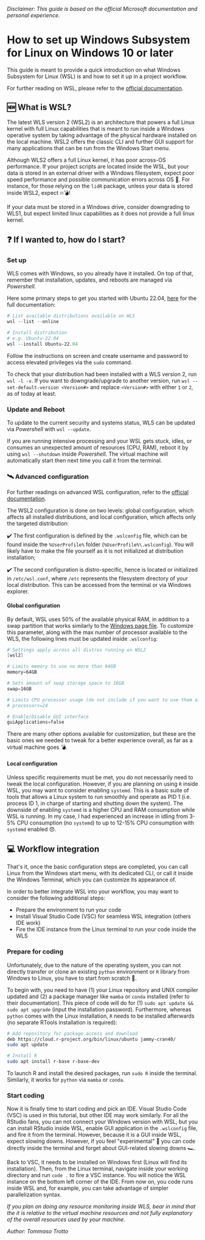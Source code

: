 _Disclaimer: This guide is based on the official Microsoft documentation and personal experience._

# How to set up Windows Subsystem for Linux on Windows 10 or later


This guide is meant to provide a quick introduction on what Windows Subsystem for Linux (WSL) is and how to set it up in a project workflow.

For further reading on WSL, please refer to the [official documentation](https://learn.microsoft.com/en-us/windows/wsl/).


## 🆕 What is WSL?


The latest WLS version 2 (WSL2) is an architecture that powers a full Linux kernel with full Linux capabilities that is meant to run inside a Windows operative system by taking advantage of the physical hardware installed on the local machine. WSL2 offers the classic CLI and further GUI support for many applications that can be run from the Windows Start menu.

Although WLS2 offers a full Linux kernel, it has poor across-OS performance. If your project scripts are located inside the WSL, but your data is stored in an external driver with a Windows filesystem, expect poor speed performance and possible communication errors across OS 🤕. For instance, for those relying on the `lidR` package, unless your data is stored inside WSL2, expect 🔥💣!

If your data must be stored in a Windows drive, consider downgrading to WLS1, but expect limited linux capabilities as it does not provide a full linux kernel.


## ❓ If I wanted to, how do I start?


### Set up


WLS comes with Windows, so you already have it installed. On top of that, remember that installation, updates, and reboots are managed via _Powershell_. 

Here some primary steps to get you started with Ubuntu 22.04, [here](https://learn.microsoft.com/en-us/windows/wsl/install) for the full documentation:

```powershell
# List available distributions available on WLS
wsl --list --online

# Install distribution
# e.g. Ubuntu-22.04
wsl --install Ubuntu-22.04
```

Follow the instructions on screen and create username and password to access elevated privileges via the `sudo` command.

To check that your distribution had been installed with a WLS version 2, run `wsl -l -v`. If you want to downgrade/upgrade to another version, run `wsl --set-default-version <Version#>` and replace `<Version#>` with either `1` or `2`, as of today at least.


### Update and Reboot


To update to the current security and systems status, WLS can be updated via _Powershell_ with `wsl --update`.

If you are running intensive processing and your WSL gets stuck, idles, or consumes an unexpected amount of resources (CPU, RAM), reboot it by using `wsl --shutdown` inside _Powershell_. The virtual machine will automatically start then next time you call it from the terminal.


### 🛰️ Advanced configuration


For further readings on advanced WSL configuration, refer to the [official documentation](https://learn.microsoft.com/en-us/windows/wsl/wsl-config).

The WSL2 configuration is done on two levels: global configuration, which affects all installed distributions, and local configuration, which affects only the targeted distribution:

 ✔️ The first configuration is defined by the `.wslconfig` file, which can be found inside the `%UserProfile%` folder (`%UserProfile%\.wslconfig`). You will likely have to make the file yourself as it is not initialized at distribution installation;

 ✔️ The second configuration is distro-specific, hence is located or initialized in `/etc/wsl.conf`, where `/etc` represents the filesystem directory of your local distribution. This can be accessed from the terminal or via Windows explorer.


#### Global configuration

By default, WSL uses 50% of the available physical RAM, in addition to a swap partition that works similarly to the [Windows page file](https://learn.microsoft.com/en-us/troubleshoot/windows-client/performance/introduction-to-the-page-file). To customize this parameter, along with the max number of processor available to the WLS, the following lines must be updated inside `.wslconfig`:

```powershell
# Settings apply across all distros running on WSL2
[wsl2]

# Limits memory to use no more than 64GB
memory=64GB

# Sets amount of swap storage space to 16GB
swap=16GB

# Limits CPU processor usage (do not include if you want to use them all)
# processors=24

# Enable/Disable GUI interface
guiApplications=false
```

There are many other options available for customization, but these are the basic ones we needed to tweak for a better experience overall, as far as a virtual machine goes 💣.


#### Local configuration

Unless specific requirements must be met, you do not necessarily need to tweak the local configuration. However, if you are planning on using `R` inside WSL, you may want to consider enabling `systemd`. This is a basic suite of tools that allows a Linux system to run smoothly and operate as PID 1 (i.e. process ID 1, in charge of starting and shutting down the system). The downside of enabling `systemd` is a higher CPU and RAM consumption while WSL is running. In my case, I had experienced an increase in idling from 3-5% CPU consumption (no `systemd`) to up to 12-15% CPU consumption with `systemd` enabled 😞.


## 💻 Workflow integration


That's it, once the basic configuration steps are completed, you can call Linux from the Windows start menu, with its dedicated CLI, or call it inside the Windows Terminal, which you can customize its appearance of.

In order to better integrate WSL into your workflow, you may want to consider the following additional steps:

* Prepare the environment to run your code
* Install Visual Studio Code (VSC) for seamless WSL integration (others IDE work)
* Fire the IDE instance from the Linux terminal to run your code inside the WLS


### Prepare for coding


Unfortunately, due to the nature of the operating system, you can not directly transfer or clone an existing `python` environment or `R` library from Windows to Linux, you have to start from scratch 🙂. 

To begin with, you need to have (1) your Linux repository and UNIX compiler updated and (2) a package manager like `mamba` or `conda` installed (refer to their documentation). This piece of code will do for (1) `sudo apt update && sudo apt upgrade` (input the installation password). Furthermore, whereas `python` comes with the Linux installation, `R` needs to be installed afterwards (no separate RTools installation is required):

```sh
# Add repository for package access and download
deb https://cloud.r-project.org/bin/linux/ubuntu jammy-cran40/
sudo apt update

# Install R
sudo apt install r-base r-base-dev
```

To launch R and install the desired packages, run `sudo R` inside the terminal. Similarly, it works for `python` via `mamba` or `conda`.


### Start coding

Now it is finally time to start coding and pick an IDE. Visual Studio Code (VSC) is used in this tutorial, but other IDE may work similarly. For all the RStudio fans, you can not connect your Windows version with WSL, but you can install RStudio inside WSL, enable GUI application in the `.wslconfig` file, and fire it from the terminal. However, because it is a GUI inside WSL, expect slowing downs. However, if you feel "experimental" 🧪 you can code directly inside the terminal and forget about GUI-related slowing downs 🏎️. 

Back to VSC, it needs to be installed on Windows first (Linux will find its installation). Then, from the Linux terminal, navigate inside your working directory and run `code .` to fire a VSC instance. You will notice the WSL instance on the bottom left corner of the IDE. From now on, you code runs inside WSL and, for example, you can take advantage of simpler parallelization syntax.

_If you plan on doing any resource monitoring inside WLS, bear in mind that the it is relative to the virtual machine resources and not fully explanatory of the overall resources used by your machine._


_Author: Tommaso Trotto_
